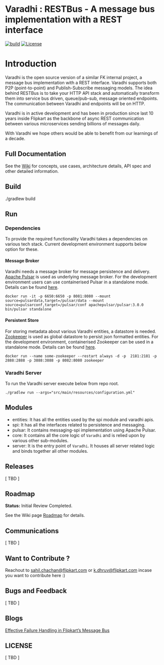 # Varadhi : RESTBus - A message bus implementation with a REST interface

[![build](https://github.com/flipkart-incubator/varadhi/actions/workflows/gradlebuild.yml/badge.svg?branch=master)](https://github.com/flipkart-incubator/varadhi/actions/workflows/gradlebuild.yml)
[![License](https://img.shields.io/badge/License-Apache_2.0-blue.svg)](https://opensource.org/licenses/Apache-2.0)

# Introduction

Varadhi is the open source version of a similar FK internal project, a message bus implementation with a REST interface.
Varadhi supports both P2P (point-to-point) and Publish-Subscribe messaging models. The idea behind RESTBus is to take
your HTTP API stack and automatically transform them into service bus driven, queue/pub-sub, message oriented endpoints.
The communication between Varadhi and endpoints will be on HTTP.

Varadhi is in active development and has been in production since last 10 years inside Flipkart as the backbone of async
REST communication between various microservices sending billions of messages daily.

With Varadhi we hope others would be able to benefit from our learnings of a decade.

## Full Documentation

See the [Wiki](https://github.com/flipkart-incubator/varadhi/wiki/) for concepts, use cases, architecture details, API
spec and other detailed information.

## Build

./gradlew build

## Run

### Dependencies

To provide the required functionality Varadhi takes a dependencies on various tech stack.
Current development environment supports below option for these.

#### Message Broker

Varadhi needs a message broker for message persistence and delivery. [Apache Pulsar](https://pulsar.apache.org/) is used
as underlying message broker. For the development environment users can use containerised Pulsar in a standalone mode.
Details can be found [here](https://pulsar.apache.org/docs/3.0.x/standalone-docker/).

```docker run -it -p 6650:6650 -p 8081:8080 --mount source=pulsardata,target=/pulsar/data --mount source=pulsarconf,target=/pulsar/conf apachepulsar/pulsar:3.0.0 bin/pulsar standalone```

#### Persistent Store

For storing metadata about various Varadhi entities, a datastore is needed. [Zookeeper](https://zookeeper.apache.org/)
is used as global datastore to persist json formatted entities. For the development environment, containerised Zookeeper
can be
used in a standalone mode. Details can be found [here](https://hub.docker.com/_/zookeeper).

```docker run --name some-zookeeper --restart always -d -p  2181:2181 -p 2888:2888 -p 3888:3888 -p 8082:8080 zookeeper```

### Varadhi Server

To run the Varadhi server execute below from repo root.

```./gradlew run --args="src/main/resources/configuration.yml"```

## Modules

- entities: It has all the entities used by the spi module and varadhi apis.
- spi: It has all the interfaces related to persistence and messaging.
- pulsar: It contains messaging-spi implementation using Apache Pulsar.
- core: It contains all the core logic of `Varadhi` and is relied upon by various other sub-modules.
- server: It is the entry point of `Varadhi`. It houses all server related logic and binds together all other modules.

## Releases

[ TBD ]

## Roadmap

**Status:** Initial Review Completed.

See the Wiki page [Roadmap](https://github.com/flipkart-incubator/varadhi/wiki/Roadmap) for details.

## Communications

[ TBD ]

## Want to Contribute ?

Reachout to sahil.chachan@flipkart.com or k.dhruv@flipkart.com incase you want to contribute here :)

## Bugs and Feedback

[ TBD ]

## Blogs

[Effective Failure Handling in Flipkart’s Message Bus](https://blog.flipkart.tech/effective-failure-handling-in-flipkarts-message-bus-436c36be76cc)

## LICENSE

[ TBD ]
